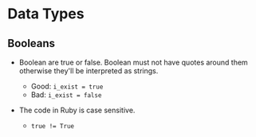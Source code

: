 # Data Types

## Booleans
- Boolean are true or false. Boolean must not have quotes around them otherwise they'll be interpreted as strings.
  - Good: `i_exist = true` 
  - Bad: `i_exist = false`

- The code in Ruby is case sensitive. 
  - `true != True`

